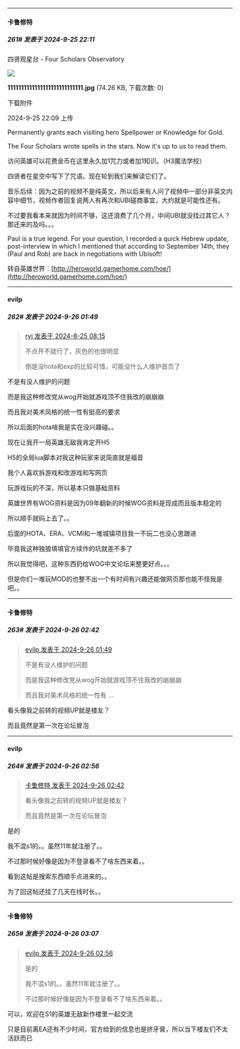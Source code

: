 ﻿
*****

####  卡鲁修特  
##### 261#       发表于 2024-9-25 22:11

四贤观星台 - Four Scholars Observatory

<img src="https://img.saraba1st.com/forum/202409/25/220944jtxdyoo4rfo8x00g.jpg" referrerpolicy="no-referrer">

<strong>1111111111111111111111111111.jpg</strong> (74.26 KB, 下载次数: 0)

下载附件

2024-9-25 22:09 上传

Permanently grants each visiting hero Spellpower or Knowledge for Gold.

The Four Scholars wrote spells in the stars. Now it's up to us to read them.

访问英雄可以花费金币在这里永久加1咒力或者加1知识。（H3魔法学校）

四贤者在星空中写下了咒语。现在轮到我们来解读它们了。

音乐后续：因为之前的视频不是纯英文，所以后来有人问了视频中一部分非英文内容中细节，视频作者回复说两人有再次和UBI磋商事宜，大约就是可能性还有。

不过要我看本来就因为时间不够，这还浪费了几个月，中间UBI就没找过其它人？那还来的及吗。。。

Paul is a true legend. For your question, I recorded a quick Hebrew update, post-interview in which I mentioned that according to September 14th, they (Paul and Rob) are back in negotiations with Ubisoft!

转自英雄世界：[http://heroworld.gamerhome.com/hoe/](http://heroworld.gamerhome.com/hoe/)


*****

####  evilp  
##### 262#       发表于 2024-9-26 01:49

<blockquote><a href="httphttps://bbs.saraba1st.com/2b/forum.php?mod=redirect&amp;goto=findpost&amp;pid=66005933&amp;ptid=2196156" target="_blank">ryj 发表于 2024-8-25 08:15</a>

不点开不就行了，灰色的也很明显

倒是没hota和exp的比较可惜，可能没什么人维护首页了</blockquote>
不是有没人维护的问题

而是我这种修改党从wog开始就游戏顶不住我改的崩崩崩

而且我对美术风格的统一性有挺高的要求

所以后面的hota啥我是实在没兴趣碰。。

现在让我开一局英雄无敌我肯定开H5

H5的全局lua脚本对我这种玩家来说简直就是福音

我个人喜欢拆游戏和改游戏和写网页

玩游戏玩的不深，所以基本只做基础资料

英雄世界有WOG资料是因为09年翻新的时候WOG资料是现成而且版本稳定的

所以顺手就码上去了。。

后面的HOTA、ERA、VCMI和一堆城镇项目我一不玩二也没心思跟进

毕竟我这种独狼填填官方续作的坑就差不多了

所以我觉得吧，这种东西扔给WOG中文论坛来整更好点。。。

但是你们一堆玩MOD的也整不出一个有时间有兴趣还能做网页那也能不怪我是吧。。


*****

####  卡鲁修特  
##### 263#       发表于 2024-9-26 02:42

<blockquote><a href="httphttps://bbs.saraba1st.com/2b/forum.php?mod=redirect&amp;goto=findpost&amp;pid=66306743&amp;ptid=2196156" target="_blank">evilp 发表于 2024-9-26 01:49</a>

不是有没人维护的问题

而是我这种修改党从wog开始就游戏顶不住我改的崩崩崩

而且我对美术风格的统一性有 ...</blockquote>
看头像我之前转的视频UP就是楼友？

而且竟然是第一次在论坛冒泡


*****

####  evilp  
##### 264#       发表于 2024-9-26 02:56

<blockquote><a href="httphttps://bbs.saraba1st.com/2b/forum.php?mod=redirect&amp;goto=findpost&amp;pid=66306852&amp;ptid=2196156" target="_blank">卡鲁修特 发表于 2024-9-26 02:42</a>

看头像我之前转的视频UP就是楼友？

而且竟然是第一次在论坛冒泡</blockquote>
是的

我不混s1的。。虽然11年就注册了。。

不过那时候好像是因为不登录看不了啥东西来着。。

看到这帖是搜索东西顺手点进来的。。

为了回这帖还挂了几天在线时长。。


*****

####  卡鲁修特  
##### 265#       发表于 2024-9-26 03:07

<blockquote><a href="httphttps://bbs.saraba1st.com/2b/forum.php?mod=redirect&amp;goto=findpost&amp;pid=66306875&amp;ptid=2196156" target="_blank">evilp 发表于 2024-9-26 02:56</a>

是的

我不混s1的。。虽然11年就注册了。。

不过那时候好像是因为不登录看不了啥东西来着。。</blockquote>
可以，欢迎在S1的英雄无敌新作楼里一起交流

只是目前离EA还有不少时间，官方给到的信息也是挤牙膏，所以当下楼友们不太活跃而已

